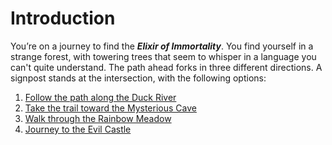 # Introduction

You’re on a journey to find the ***Elixir of Immortality***. You find yourself in a strange forest, with towering trees that seem to whisper in a language you can't quite understand. The path ahead forks in three different directions. A signpost stands at the intersection, with the following options:

1. [Follow the path along the Duck River](link)
2. [Take the trail toward the Mysterious Cave](link)
3. [Walk through the Rainbow Meadow](link)
4. [Journey to the Evil Castle](path4-evilcastle.md)